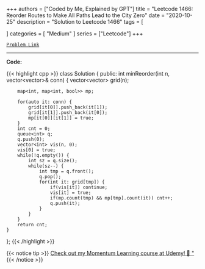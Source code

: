 
+++
authors = ["Coded by Me, Explained by GPT"]
title = "Leetcode 1466: Reorder Routes to Make All Paths Lead to the City Zero"
date = "2020-10-25"
description = "Solution to Leetcode 1466"
tags = [
    
]
categories = [
    "Medium"
]
series = ["Leetcode"]
+++



[`Problem Link`](https://leetcode.com/problems/reorder-routes-to-make-all-paths-lead-to-the-city-zero/description/)

---

**Code:**

{{< highlight cpp >}}
class Solution {
public:
    int minReorder(int n, vector<vector<int>>& conn) {
        vector<vector<int>> grid(n);
        
        map<int, map<int, bool>> mp;
        
        for(auto it: conn) {
            grid[it[0]].push_back(it[1]);
            grid[it[1]].push_back(it[0]);
            mp[it[0]][it[1]] = true;
        }
        int cnt = 0;
        queue<int> q;
        q.push(0);
        vector<int> vis(n, 0);
        vis[0] = true;
        while(!q.empty()) {
            int sz = q.size();
            while(sz--) {
                int tmp = q.front();
                q.pop();
                for(int it: grid[tmp]) {
                    if(vis[it]) continue;
                    vis[it] = true;
                    if(mp.count(tmp) && mp[tmp].count(it)) cnt++;
                    q.push(it);
                }
            }
        }
        return cnt;
    }
};
{{< /highlight >}}



{{< notice tip >}}
[Check out my Momentum Learning course at Udemy! 🚀 "](https://www.udemy.com/course/blind-75-the-data-structures-and-algorithms-essentials/)
{{< /notice >}}


